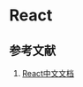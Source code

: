 <!--
 * @Author: fu.nan
 * @Date: 2020-04-05 17:09:38
 * @LastEditors: fu.nan
 * @LastEditTime: 2020-04-05 17:12:37
 -->
# React

## 参考文献

1. [React中文文档](https://react.docschina.org/)
